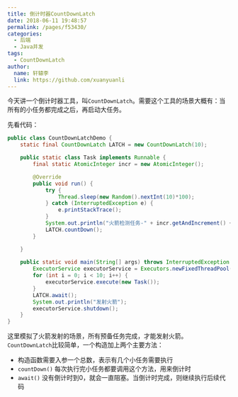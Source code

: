 ```yaml
---
title: 倒计时器CountDownLatch
date: 2018-06-11 19:48:57
permalink: /pages/f53430/
categories:
  - 后端
  - Java并发
tags:
  - CountDownLatch
author: 
  name: 轩辕李
  link: https://github.com/xuanyuanli
---
```


今天讲一个倒计时器工具，叫`CountDownLatch`。需要这个工具的场景大概有：当所有的小任务都完成之后，再启动大任务。
<!-- more -->

先看代码：
```java
public class CountDownLatchDemo {
	static final CountDownLatch LATCH = new CountDownLatch(10);

	public static class Task implements Runnable {
		final static AtomicInteger incr = new AtomicInteger();

		@Override
		public void run() {
			try {
				Thread.sleep(new Random().nextInt(10)*100);
			} catch (InterruptedException e) {
				e.printStackTrace();
			}
			System.out.println("火箭检测任务-" + incr.getAndIncrement() + " 完成");
			LATCH.countDown();
		}

	}
	
	public static void main(String[] args) throws InterruptedException {
		ExecutorService executorService = Executors.newFixedThreadPool(10);
		for (int i = 0; i < 10; i++) {
			executorService.execute(new Task());
		}
		LATCH.await();
		System.out.println("发射火箭");
		executorService.shutdown();
	}
}
```
这里模拟了火箭发射的场景，所有预备任务完成，才能发射火箭。  
`CountDownLatch`比较简单，一个构造加上两个主要方法：
- 构造函数需要入参一个总数，表示有几个小任务需要执行
- `countDown()`	每次执行完小任务都要调用这个方法，用来倒计时
- `await()`	没有倒计时到0，就会一直阻塞。当倒计时完成，则继续执行后续代码
